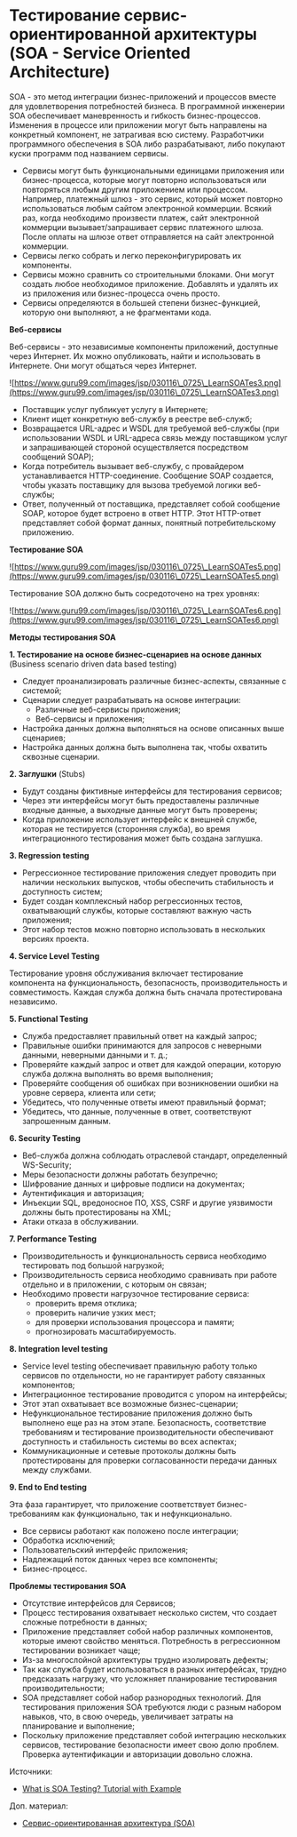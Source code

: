 # Тестирование сервис-ориентированной архитектуры (SOA - Service Oriented Architecture)

SOA - это метод интеграции бизнес-приложений и процессов вместе для удовлетворения потребностей бизнеса. В программной инженерии SOA обеспечивает маневренность и гибкость бизнес-процессов. Изменения в процессе или приложении могут быть направлены на конкретный компонент, не затрагивая всю систему. Разработчики программного обеспечения в SOA либо разрабатывают, либо покупают куски программ под названием сервисы.

* Сервисы могут быть функциональными единицами приложения или бизнес-процесса, которые могут повторно использоваться или повторяться любым другим приложением или процессом. Например, платежный шлюз - это сервис, который может повторно использоваться любым сайтом электронной коммерции. Всякий раз, когда необходимо произвести платеж, сайт электронной коммерции вызывает/запрашивает сервис платежного шлюза. После оплаты на шлюзе ответ отправляется на сайт электронной коммерции.
* Сервисы легко собрать и легко переконфигурировать их компоненты.
* Сервисы можно сравнить со строительными блоками. Они могут создать любое необходимое приложение. Добавлять и удалять их из приложения или бизнес-процесса очень просто.
* Сервисы определяются в большей степени бизнес-функцией, которую они выполняют, а не фрагментами кода.

**Веб-сервисы**

Веб-сервисы - это независимые компоненты приложений, доступные через Интернет. Их можно опубликовать, найти и использовать в Интернете. Они могут общаться через Интернет.

![https://www.guru99.com/images/jsp/030116\_0725\_LearnSOATes3.png](https://www.guru99.com/images/jsp/030116\_0725\_LearnSOATes3.png)

* Поставщик услуг публикует услугу в Интернете;
* Клиент ищет конкретную веб-службу в реестре веб-служб;
* Возвращается URL-адрес и WSDL для требуемой веб-службы (при использовании WSDL и URL-адреса связь между поставщиком услуг и запрашивающей стороной осуществляется посредством сообщений SOAP);
* Когда потребитель вызывает веб-службу, с провайдером устанавливается HTTP-соединение. Сообщение SOAP создается, чтобы указать поставщику для вызова требуемой логики веб-службы;
* Ответ, полученный от поставщика, представляет собой сообщение SOAP, которое будет встроено в ответ HTTP. Этот HTTP-ответ представляет собой формат данных, понятный потребительскому приложению.

**Тестирование SOA**

![https://www.guru99.com/images/jsp/030116\_0725\_LearnSOATes5.png](https://www.guru99.com/images/jsp/030116\_0725\_LearnSOATes5.png)

Тестирование SOA должно быть сосредоточено на трех уровнях:

![https://www.guru99.com/images/jsp/030116\_0725\_LearnSOATes6.png](https://www.guru99.com/images/jsp/030116\_0725\_LearnSOATes6.png)

**Методы тестирования SOA**

**1. Тестирование на основе бизнес-сценариев на основе данных** (Business scenario driven data based testing)

* Следует проанализировать различные бизнес-аспекты, связанные с системой;
* Сценарии следует разрабатывать на основе интеграции:
  * Различные веб-сервисы приложения;
  * Веб-сервисы и приложения;
* Настройка данных должна выполняться на основе описанных выше сценариев;
* Настройка данных должна быть выполнена так, чтобы охватить сквозные сценарии.

**2. Заглушки** (Stubs)

* Будут созданы фиктивные интерфейсы для тестирования сервисов;
* Через эти интерфейсы могут быть предоставлены различные входные данные, а выходные данные могут быть проверены;
* Когда приложение использует интерфейс к внешней службе, которая не тестируется (сторонняя служба), во время интеграционного тестирования может быть создана заглушка.

**3. Regression testing**

* Регрессионное тестирование приложения следует проводить при наличии нескольких выпусков, чтобы обеспечить стабильность и доступность систем;
* Будет создан комплексный набор регрессионных тестов, охватывающий службы, которые составляют важную часть приложения;
* Этот набор тестов можно повторно использовать в нескольких версиях проекта.

**4. Service Level Testing**

Тестирование уровня обслуживания включает тестирование компонента на функциональность, безопасность, производительность и совместимость. Каждая служба должна быть сначала протестирована независимо.

**5. Functional Testing**

* Служба предоставляет правильный ответ на каждый запрос;
* Правильные ошибки принимаются для запросов с неверными данными, неверными данными и т. д.;
* Проверяйте каждый запрос и ответ для каждой операции, которую служба должна выполнять во время выполнения;
* Проверяйте сообщения об ошибках при возникновении ошибки на уровне сервера, клиента или сети;
* Убедитесь, что полученные ответы имеют правильный формат;
* Убедитесь, что данные, полученные в ответ, соответствуют запрошенным данным.

**6. Security Testing**

* Веб-служба должна соблюдать отраслевой стандарт, определенный WS-Security;
* Меры безопасности должны работать безупречно;
* Шифрование данных и цифровые подписи на документах;
* Аутентификация и авторизация;
* Инъекции SQL, вредоносное ПО, XSS, CSRF и другие уязвимости должны быть протестированы на XML;
* Атаки отказа в обслуживании.

**7. Performance Testing**

* Производительность и функциональность сервиса необходимо тестировать под большой нагрузкой;
* Производительность сервиса необходимо сравнивать при работе отдельно и в приложении, с которым он связан;
* Необходимо провести нагрузочное тестирование сервиса:
  * проверить время отклика;
  * проверить наличие узких мест;
  * для проверки использования процессора и памяти;
  * прогнозировать масштабируемость.

**8. Integration level testing**

* Service level testing обеспечивает правильную работу только сервисов по отдельности, но не гарантирует работу связанных компонентов;
* Интеграционное тестирование проводится с упором на интерфейсы;
* Этот этап охватывает все возможные бизнес-сценарии;
* Нефункциональное тестирование приложения должно быть выполнено еще раз на этом этапе. Безопасность, соответствие требованиям и тестирование производительности обеспечивают доступность и стабильность системы во всех аспектах;
* Коммуникационные и сетевые протоколы должны быть протестированы для проверки согласованности передачи данных между службами.

**9. End to End testing**

Эта фаза гарантирует, что приложение соответствует бизнес-требованиям как функционально, так и нефункционально.

* Все сервисы работают как положено после интеграции;
* Обработка исключений;
* Пользовательский интерфейс приложения;
* Надлежащий поток данных через все компоненты;
* Бизнес-процесс.

**Проблемы тестирования SOA**

* Отсутствие интерфейсов для Сервисов;
* Процесс тестирования охватывает несколько систем, что создает сложные потребности в данных;
* Приложение представляет собой набор различных компонентов, которые имеют свойство меняться. Потребность в регрессионном тестировании возникает чаще;
* Из-за многослойной архитектуры трудно изолировать дефекты;
* Так как служба будет использоваться в разных интерфейсах, трудно предсказать нагрузку, что усложняет планирование тестирования производительности;
* SOA представляет собой набор разнородных технологий. Для тестирования приложения SOA требуются люди с разным набором навыков, что, в свою очередь, увеличивает затраты на планирование и выполнение;
* Поскольку приложение представляет собой интеграцию нескольких сервисов, тестирование безопасности имеет свою долю проблем. Проверка аутентификации и авторизации довольно сложна.

Источники:

* [What is SOA Testing? Tutorial with Example](https://www.guru99.com/learn-soa-testing.html)

Доп. материал:

* [Сервис-ориентированная архитектура (SOA)](https://habr.com/ru/company/vk/blog/342526/)
